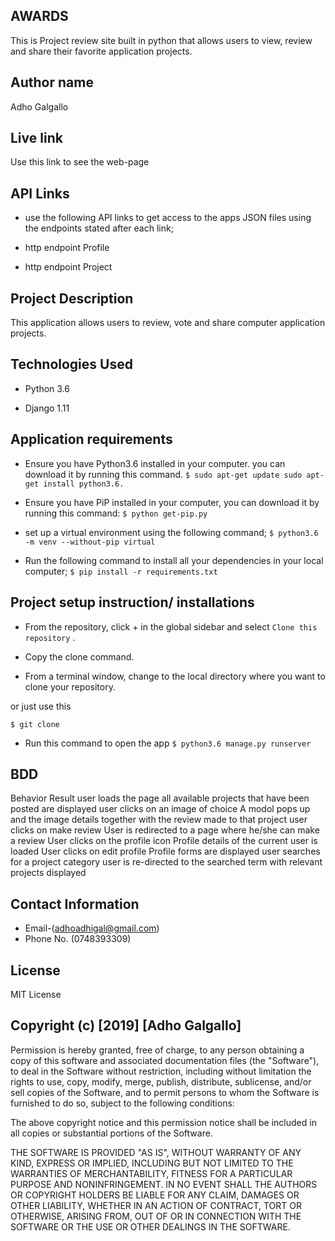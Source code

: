 ## AWARDS
This is Project review site built in python that allows users to view, review and share their favorite application projects.

## Author name
Adho Galgallo

## Live link
Use this link to see the web-page



## API Links
* use the following API links to get access to the apps JSON files using the endpoints stated after each link;

* http endpoint Profile

* http endpoint Project

## Project Description
This application allows users to review, vote and share computer application projects.

## Technologies Used
* Python 3.6

* Django 1.11

## Application requirements
* Ensure you have Python3.6 installed in your computer. you can download it by running this command.
`$ sudo apt-get update sudo apt-get install python3.6.`

* Ensure you have PiP installed in your computer, you can download it by running this command:
`$ python get-pip.py`

* set up a virtual environment using the following command;
`$ python3.6 -m venv --without-pip virtual`

* Run the following command to install all your dependencies in your local computer;
`$ pip install -r requirements.txt`

## Project setup instruction/ installations
* From the repository, click + in the global sidebar and select `Clone this repository` .

* Copy the clone command.

* From a terminal window, change to the local directory where you want to clone your repository.

or just use this

`$ git clone `

* Run this command to open the app
`$ python3.6 manage.py runserver`

## BDD
Behavior	Result
user loads the page	all available projects that have been posted are displayed
user clicks on an image of choice	A modol pops up and the image details together with the review made to that project
user clicks on make review	User is redirected to a page where he/she can make a review
User clicks on the profile icon	Profile details of the current user is loaded
User clicks on edit profile	Profile forms are displayed
user searches for a project category	user is re-directed to the searched term with relevant projects displayed


## Contact Information
   * Email-(adhoadhigal@gmail.com)
   * Phone No. (0748393309)

## License
MIT License

## Copyright (c) [2019] [Adho Galgallo]

Permission is hereby granted, free of charge, to any person obtaining a copy of this software and associated documentation files (the "Software"), to deal in the Software without restriction, including without limitation the rights to use, copy, modify, merge, publish, distribute, sublicense, and/or sell copies of the Software, and to permit persons to whom the Software is furnished to do so, subject to the following conditions:

The above copyright notice and this permission notice shall be included in all copies or substantial portions of the Software.

THE SOFTWARE IS PROVIDED "AS IS", WITHOUT WARRANTY OF ANY KIND, EXPRESS OR IMPLIED, INCLUDING BUT NOT LIMITED TO THE WARRANTIES OF MERCHANTABILITY, FITNESS FOR A PARTICULAR PURPOSE AND NONINFRINGEMENT. IN NO EVENT SHALL THE AUTHORS OR COPYRIGHT HOLDERS BE LIABLE FOR ANY CLAIM, DAMAGES OR OTHER LIABILITY, WHETHER IN AN ACTION OF CONTRACT, TORT OR OTHERWISE, ARISING FROM, OUT OF OR IN CONNECTION WITH THE SOFTWARE OR THE USE OR OTHER DEALINGS IN THE SOFTWARE.